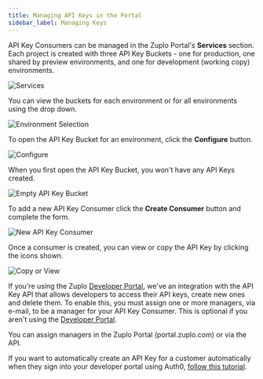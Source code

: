 ```yaml
---
title: Managing API Keys in the Portal
sidebar_label: Managing Keys
---
```


API Key Consumers can be managed in the Zuplo Portal's **Services** section.
Each project is created with three API Key Buckets - one for production, one
shared by preview environments, and one for development (working copy)
environments.

![Services](../../public/media/api-key-administration/image.png)

You can view the buckets for each environment or for all environments using the
drop down.

![Environment Selection](../../public/media/api-key-administration/image-1.png)

To open the API Key Bucket for an environment, click the **Configure** button.

![Configure](../../public/media/api-key-administration/image-2.png)

When you first open the API Key Bucket, you won't have any API Keys created.

![Empty API Key Bucket](../../public/media/api-key-administration/image-3.png)

To add a new API Key Consumer click the **Create Consumer** button and complete
the form.

![New API Key Consumer](../../public/media/api-key-administration/image-4.png)

Once a consumer is created, you can view or copy the API Key by clicking the
icons shown.

![Copy or View](../../public/media/api-key-administration/image-5.png)

If you're using the Zuplo [Developer Portal](../dev-portal/introduction.md),
we've an integration with the API Key API that allows developers to access their
API keys, create new ones and delete them. To enable this, you must assign one
or more managers, via e-mail, to be a manager for your API Key Consumer. This is
optional if you aren't using the
[Developer Portal](../dev-portal/introduction.md).

You can assign managers in the Zuplo Portal (portal.zuplo.com) or via the API.

If you want to automatically create an API Key for a customer automatically when
they sign into your developer portal using Auth0,
[follow this tutorial](/docs/legacy/dev-portal/dev-portal-create-consumer-on-auth).
